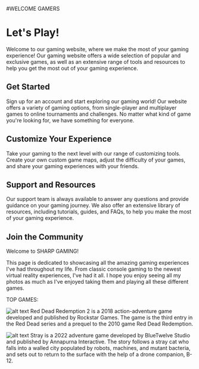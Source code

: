 #WELCOME GAMERS
# Let's Play!

Welcome to our gaming website, where we make the most of your gaming experience! Our gaming website offers a wide selection of popular and exclusive games, as well as an extensive range of tools and resources to help you get the most out of your gaming experience.

## Get Started

Sign up for an account and start exploring our gaming world! Our website offers a variety of gaming options, from single-player and multiplayer games to online tournaments and challenges. No matter what kind of game you're looking for, we have something for everyone.

## Customize Your Experience

Take your gaming to the next level with our range of customizing tools. Create your own custom game maps, adjust the difficulty of your games, and share your gaming experiences with your friends.

## Support and Resources

Our support team is always available to answer any questions and provide guidance on your gaming journey. We also offer an extensive library of resources, including tutorials, guides, and FAQs, to help you make the most of your gaming experience.

## Join the Community

Welcome to SHARP GAMING!

This page is dedicated to showcasing all the amazing gaming experiences I've had throughout my life. From classic console gaming to the newest virtual reality experiences, I've had it all. I hope you enjoy seeing all my photos as much as I've enjoyed taking them and playing all these different games.

TOP GAMES:

![alt text](https://cdn.cloudflare.steamstatic.com/steam/apps/1174180/header.jpg?t=1671485009)
Red Dead Redemption 2 is a 2018 action-adventure game developed and published by Rockstar Games. The game is the third entry in the Red Dead series and a prequel to the 2010 game Red Dead Redemption.

![alt text](https://i.ytimg.com/vi/CT9M8rfO-EU/maxresdefault.jpg)
Stray is a 2022 adventure game developed by BlueTwelve Studio and published by Annapurna Interactive. The story follows a stray cat who falls into a walled city populated by robots, machines, and mutant bacteria, and sets out to return to the surface with the help of a drone companion, B-12.
